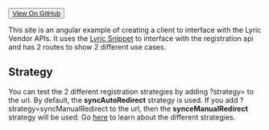 <button><a href="https://github.com/LyricFinancial/integration-guides/tree/master/examples/client/angular/lyric-vendor-demo" target="_blank" class="btn btn-secondary btn-hero">View On GitHub</a></button>

This site is an angular example of creating a client to interface with the Lyric Vendor APIs.  It uses the [Lyric Snippet](!Lyric_Snippet) to interface with the registration api and has 2 routes to show 2 different use cases.

## Strategy
You can test the 2 different registration strategies by adding ?strategy= to the url.  By default, the **syncAutoRedirect** strategy is used.  If you add ?strategy=syncManualRedirect to the url, then the **synceManualRedirect** strategy will be used.  Go [here](!Lyric_Snippet) to learn about the different strategies.
